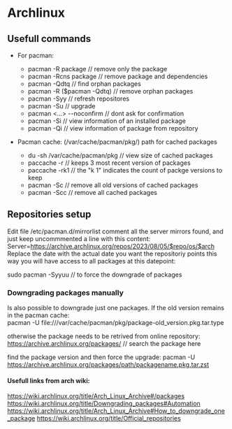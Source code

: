 # Archlinux
## Usefull commands
- For pacman:
    - pacman -R package         // remove only the package
    - pacman -Rcns package      // remove package and dependencies
    - pacman -Qdtq              // find orphan packages
    - pacman -R ($pacman -Qdtq) // remove orphan packages 
    - pacman -Syy               // refresh repositores
    - pacman -Su                // upgrade
    - pacman <...> --noconfirm  // dont ask for confirmation
    - pacman -Si <package>      // view information of an installed package
    - pacman -Qi <package>      // view information of package from repository 

- Pacman cache: (/var/cache/pacman/pkg/) path for cached packages
    - du -sh /var/cache/pacman/pkg  // view size of cached packages
    - paccache -r       // keeps 3 most recent version of packages
    - paccache -rk1     // the "k 1" indicates the count of packge versions to keep
    - pacman -Sc        // remove all old versions of cached packages
    - pacman -Scc       // remove all cached packages

## Repositories setup
Edit file /etc/pacman.d/mirrorlist
comment all the server mirrors found, and just keep uncommmented a line with
this content:
Server=https://archive.archlinux.org/repos/2023/08/05/$repo/os/$arch  
Replace the date with the actual date you want the repositoriy points
this way you will have access to all packages at this datepoint:

sudo pacman -Syyuu  // to force the downgrade of packages


### Downgrading packages manually
Is also possible to downgrade just one packages.
If the old version remains in the pacman cache:  
pacman -U file:///var/cache/pacman/pkg/package-old_version.pkg.tar.type

otherwise the package needs to be retrived from online repository:
https://archive.archlinux.org/packages/     // search the package here

find the package version and then force the upgrade:
pacman -U https://archive.archlinux.org/packages/path/packagename.pkg.tar.zst


#### Usefull links from arch wiki:
https://wiki.archlinux.org/title/Arch_Linux_Archive#/packages
https://wiki.archlinux.org/title/Downgrading_packages#Automation
https://wiki.archlinux.org/title/Arch_Linux_Archive#How_to_downgrade_one_package
https://wiki.archlinux.org/title/Official_repositories





